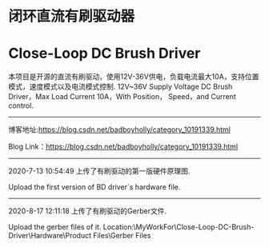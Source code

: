 # 闭环直流有刷驱动器
# Close-Loop DC Brush Driver
 本项目是开源的直流有刷驱动，使用12V-36V供电，负载电流最大10A，支持位置模式，速度模式以及电流模式控制.
 12V~36V Supply Voltage DC Brush Driver，Max Load Current 10A，With Position， Speed，and Current control.

----------

 
 博客地址:https://blog.csdn.net/badboyholly/category_10191339.html

 Blog Link：https://blog.csdn.net/badboyholly/category_10191339.html

----------


2020-7-13 10:54:49 
上传了有刷驱动的第一版硬件原理图.

Upload the first version of BD driver`s hardware file.

----------


2020-8-17 12:11:18
上传了有刷驱动的Gerber文件.

Upload the gerber files of it.
Location:\MyWorkFor\Close-Loop-DC-Brush-Driver\Hardware\Product Files\Gerber Files